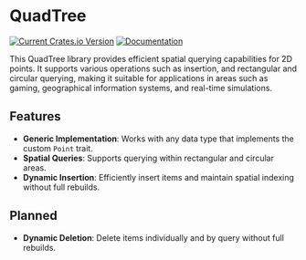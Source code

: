 # QuadTree

[![Current Crates.io Version](https://img.shields.io/crates/v/quadtree.svg)](https://crates.io/crates/quadtree)
[![Documentation](https://img.shields.io/badge/Docs-latest-blue)](https://docs.rs/quadtree/0.1.0/quadtree/)

This QuadTree library provides efficient spatial querying capabilities for 2D points. It supports various operations such as insertion, and rectangular and circular querying, making it suitable for applications in areas such as gaming, geographical information systems, and real-time simulations.

## Features

- **Generic Implementation**: Works with any data type that implements the custom `Point` trait.
- **Spatial Queries**: Supports querying within rectangular and circular areas.
- **Dynamic Insertion**: Efficiently insert items and maintain spatial indexing without full rebuilds.

## Planned

- **Dynamic Deletion**: Delete items individually and by query without full rebuilds.
